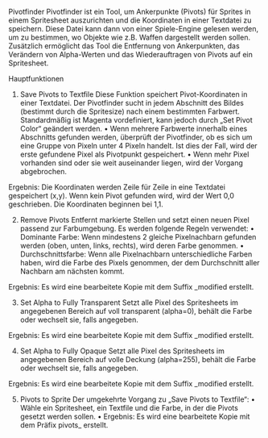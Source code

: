 Pivotfinder
Pivotfinder ist ein Tool, um Ankerpunkte (Pivots) für Sprites in einem Spritesheet auszurichten und die Koordinaten in einer Textdatei zu speichern. Diese Datei kann dann von einer Spiele-Engine gelesen werden, um zu bestimmen, wo Objekte wie z.B. Waffen dargestellt werden sollen. Zusätzlich ermöglicht das Tool die Entfernung von Ankerpunkten, das Verändern von Alpha-Werten und das Wiederauftragen von Pivots auf ein Spritesheet.


Hauptfunktionen

1. Save Pivots to Textfile
Diese Funktion speichert Pivot-Koordinaten in einer Textdatei. Der Pivotfinder sucht in jedem Abschnitt des Bildes (bestimmt durch die Spritesize) nach einem bestimmten Farbwert. Standardmäßig ist Magenta vordefiniert, kann jedoch durch „Set Pivot Color“ geändert werden.
•	Wenn mehrere Farbwerte innerhalb eines Abschnitts gefunden werden, überprüft der Pivotfinder, ob es sich um eine Gruppe von Pixeln unter 4 Pixeln handelt. Ist dies der Fall, wird der erste gefundene Pixel als Pivotpunkt gespeichert.
•	Wenn mehr Pixel vorhanden sind oder sie weit auseinander liegen, wird der Vorgang abgebrochen.

Ergebnis:
Die Koordinaten werden Zeile für Zeile in eine Textdatei gespeichert (x,y). Wenn kein Pivot gefunden wird, wird der Wert 0,0 geschrieben. Die Koordinaten beginnen bei 1,1.

2. Remove Pivots
Entfernt markierte Stellen und setzt einen neuen Pixel passend zur Farbumgebung. Es werden folgende Regeln verwendet:
•	Dominante Farbe: Wenn mindestens 2 gleiche Pixelnachbarn gefunden werden (oben, unten, links, rechts), wird deren Farbe genommen.
•	Durchschnittsfarbe: Wenn alle Pixelnachbarn unterschiedliche Farben haben, wird die Farbe des Pixels genommen, der dem Durchschnitt aller Nachbarn am nächsten kommt.

Ergebnis:
Es wird eine bearbeitete Kopie mit dem Suffix _modified erstellt.

3. Set Alpha to Fully Transparent
Setzt alle Pixel des Spritesheets im angegebenen Bereich auf voll transparent (alpha=0), behält die Farbe oder wechselt sie, falls angegeben.

Ergebnis:
Es wird eine bearbeitete Kopie mit dem Suffix _modified erstellt.

4. Set Alpha to Fully Opaque
Setzt alle Pixel des Spritesheets im angegebenen Bereich auf volle Deckung (alpha=255), behält die Farbe oder wechselt sie, falls angegeben.

Ergebnis:
Es wird eine bearbeitete Kopie mit dem Suffix _modified erstellt.

5. Pivots to Sprite
Der umgekehrte Vorgang zu „Save Pivots to Textfile“:
•	Wähle ein Spritesheet, ein Textfile und die Farbe, in der die Pivots gesetzt werden sollen.
•
Ergebnis:
Es wird eine bearbeitete Kopie mit dem Präfix pivots_ erstellt.

